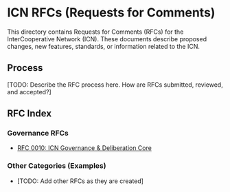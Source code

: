 # ICN RFCs (Requests for Comments)

This directory contains Requests for Comments (RFCs) for the InterCooperative Network (ICN).
These documents describe proposed changes, new features, standards, or information related to the ICN.

## Process

[TODO: Describe the RFC process here. How are RFCs submitted, reviewed, and accepted?]

## RFC Index

### Governance RFCs

*   [RFC 0010: ICN Governance & Deliberation Core](./0010-governance-core.md)

### Other Categories (Examples)

*   [TODO: Add other RFCs as they are created] 